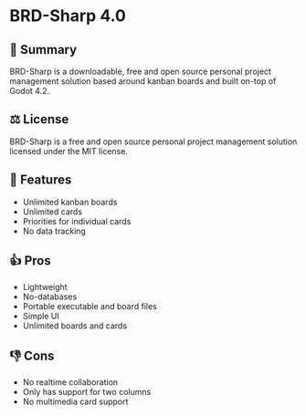 # BRD-Sharp 4.0
## 📃 Summary
BRD-Sharp is a downloadable, free and open source personal project management solution based around kanban boards and built on-top of Godot 4.2.
## ⚖ License
BRD-Sharp is a free and open source personal project management solution licensed under the MIT license.

## 🔨 Features
- Unlimited kanban boards
- Unlimited cards
- Priorities for individual cards
- No data tracking

## 👍 Pros 
- Lightweight
- No-databases
- Portable executable and board files
- Simple UI
- Unlimited boards and cards

## 👎 Cons
- No realtime collaboration
- Only has support for two columns
- No multimedia card support